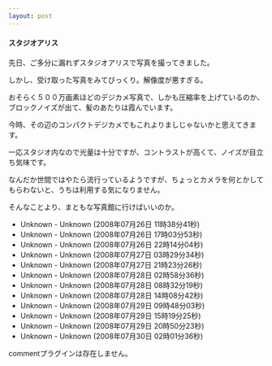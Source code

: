 ```yaml
---
layout: post
---
```

<h4>スタジオアリス</h4>
<p>先日、ご多分に漏れずスタジオアリスで写真を撮ってきました。</p>
<p>しかし、受け取った写真をみてびっくり。解像度が悪すぎる。</p>
<p>おそらく５００万画素ほどのデジカメ写真で、しかも圧縮率を上げているのか、ブロックノイズが出て、髪のあたりは霞んでいます。</p>
<p>今時、その辺のコンパクトデジカメでもこれよりましじゃないかと思えてきます。</p>
<p>一応スタジオ内なので光量は十分ですが、コントラストが高くて、ノイズが目立ち気味です。</p>
<p>なんだか世間ではやたら流行っているようですが、ちょっとカメラを何とかしてもらわないと、うちは利用する気になりません。</p>
<p>そんなことより、まともな写真館に行けばいいのか。</p>
<ul>
<li>Unknown - Unknown (2008年07月26日 11時38分41秒)</li>
<li>Unknown - Unknown (2008年07月26日 17時03分53秒)</li>
<li>Unknown - Unknown (2008年07月26日 22時14分04秒)</li>
<li>Unknown - Unknown (2008年07月27日 03時29分34秒)</li>
<li>Unknown - Unknown (2008年07月27日 21時23分26秒)</li>
<li>Unknown - Unknown (2008年07月28日 02時58分36秒)</li>
<li>Unknown - Unknown (2008年07月28日 08時32分19秒)</li>
<li>Unknown - Unknown (2008年07月28日 14時08分42秒)</li>
<li>Unknown - Unknown (2008年07月29日 09時48分03秒)</li>
<li>Unknown - Unknown (2008年07月29日 15時19分25秒)</li>
<li>Unknown - Unknown (2008年07月29日 20時50分23秒)</li>
<li>Unknown - Unknown (2008年07月30日 02時01分36秒)</li>
</ul>
<p><span class="error">commentプラグインは存在しません。</span> </p>
